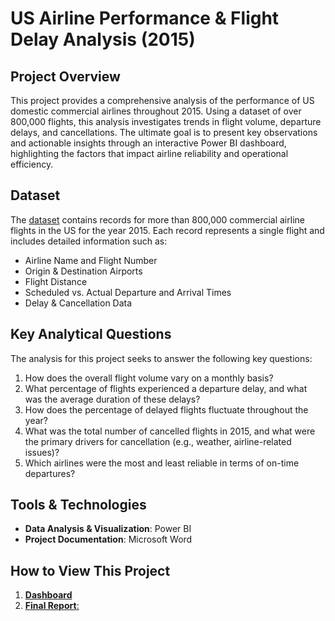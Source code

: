 # US Airline Performance & Flight Delay Analysis (2015)

## Project Overview

This project provides a comprehensive analysis of the performance of US domestic commercial airlines throughout 2015. Using a dataset of over 800,000 flights, this analysis investigates trends in flight volume, departure delays, and cancellations. The ultimate goal is to present key observations and actionable insights through an interactive Power BI dashboard, highlighting the factors that impact airline reliability and operational efficiency.

## Dataset

The [dataset](https://docs.google.com/spreadsheets/d/1kll43rUiEwkIsowC1xoFVmZ_H-jLs5r9/edit?usp=sharing&ouid=108405867980293701725&rtpof=true&sd=true) contains records for more than 800,000 commercial airline flights in the US for the year 2015. Each record represents a single flight and includes detailed information such as:
*   Airline Name and Flight Number
*   Origin & Destination Airports
*   Flight Distance
*   Scheduled vs. Actual Departure and Arrival Times
*   Delay & Cancellation Data

## Key Analytical Questions

The analysis for this project seeks to answer the following key questions:

1.  How does the overall flight volume vary on a monthly basis?
2.  What percentage of flights experienced a departure delay, and what was the average duration of these delays?
3.  How does the percentage of delayed flights fluctuate throughout the year?
4.  What was the total number of cancelled flights in 2015, and what were the primary drivers for cancellation (e.g., weather, airline-related issues)?
5.  Which airlines were the most and least reliable in terms of on-time departures?

## Tools & Technologies

*   **Data Analysis & Visualization**: Power BI
*   **Project Documentation**: Microsoft Word

## How to View This Project

1.  [**Dashboard**](./Dashboard/Dashboard.md)
2.  [**Final Report**: ](./Final-Report/Final-Report.pdf)
